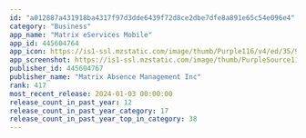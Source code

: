 ```yaml
---
id: "a012887a431918ba4317f97d3dde6439f72d8ce2dbe7dfe8a891e65c54e096e4"
category: "Business"
app_name: "Matrix eServices Mobile"
app_id: 445604764
app_icon: https://is1-ssl.mzstatic.com/image/thumb/Purple116/v4/ed/35/99/ed359918-8050-011f-22b4-f9d3db3d366d/AppIcon-0-1x_U007emarketing-0-0-0-7-0-0-85-220.png/1024x1024bb.png
app_screenshot: https://is1-ssl.mzstatic.com/image/thumb/PurpleSource116/v4/97/6a/08/976a089f-5290-0cc3-5b33-56b4bdecff03/2e887ee5-81b9-40e1-9880-58dc40ff03c6_login.jpg/1242x2208bb.png
publisher_id: 445604767
publisher_name: "Matrix Absence Management Inc"
rank: 417
most_recent_release: 2024-01-03 00:00:00
release_count_in_past_year: 12
release_count_in_past_year_category: 17
release_count_in_past_year_top_in_category: 38
---
```

